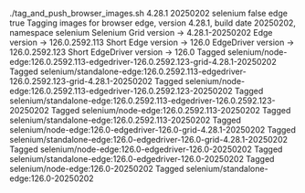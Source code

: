 ./tag_and_push_browser_images.sh 4.28.1 20250202 selenium false edge true
Tagging images for browser edge, version 4.28.1, build date 20250202, namespace selenium
Selenium Grid version -> 4.28.1-20250202
Edge version -> 126.0.2592.113
Short Edge version -> 126.0
EdgeDriver version -> 126.0.2592.123
Short EdgeDriver version -> 126.0
Tagged selenium/node-edge:126.0.2592.113-edgedriver-126.0.2592.123-grid-4.28.1-20250202
Tagged selenium/standalone-edge:126.0.2592.113-edgedriver-126.0.2592.123-grid-4.28.1-20250202
Tagged selenium/node-edge:126.0.2592.113-edgedriver-126.0.2592.123-20250202
Tagged selenium/standalone-edge:126.0.2592.113-edgedriver-126.0.2592.123-20250202
Tagged selenium/node-edge:126.0.2592.113-20250202
Tagged selenium/standalone-edge:126.0.2592.113-20250202
Tagged selenium/node-edge:126.0-edgedriver-126.0-grid-4.28.1-20250202
Tagged selenium/standalone-edge:126.0-edgedriver-126.0-grid-4.28.1-20250202
Tagged selenium/node-edge:126.0-edgedriver-126.0-20250202
Tagged selenium/standalone-edge:126.0-edgedriver-126.0-20250202
Tagged selenium/node-edge:126.0-20250202
Tagged selenium/standalone-edge:126.0-20250202
